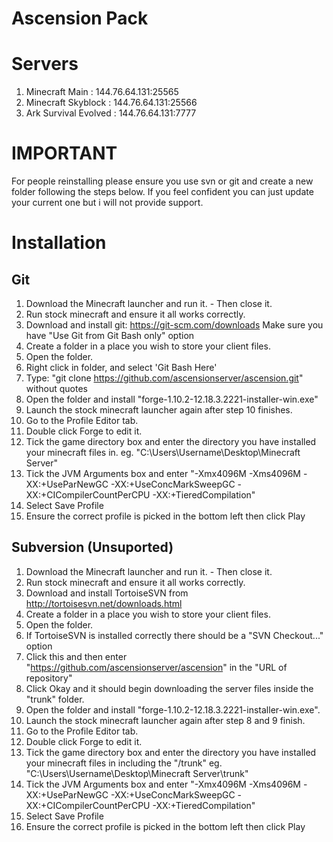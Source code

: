 # Ascension Pack

# Servers

1. Minecraft Main : 144.76.64.131:25565
2. Minecraft Skyblock : 144.76.64.131:25566
3. Ark Survival Evolved : 144.76.64.131:7777

# IMPORTANT
For people reinstalling please ensure you use svn or git and create a new folder following the steps below. If you feel confident you can just update your current one but i will not provide support.

# Installation

## Git

1. Download the Minecraft launcher and run it. - Then close it.
2. Run stock minecraft and ensure it all works correctly.
3. Download and install git: https://git-scm.com/downloads Make sure you have "Use Git from Git Bash only" option
4. Create a folder in a place you wish to store your client files.
5. Open the folder.
6. Right click in folder, and select 'Git Bash Here'
7. Type: "git clone https://github.com/ascensionserver/ascension.git" without quotes
8. Open the folder and install "forge-1.10.2-12.18.3.2221-installer-win.exe"
9. Launch the stock minecraft launcher again after step 10 finishes.
10. Go to the Profile Editor tab.
11. Double click Forge to edit it.
13. Tick the game directory box and enter the directory you have installed your minecraft files in. eg. "C:\Users\Username\Desktop\Minecraft Server"
14. Tick the JVM Arguments box and enter "-Xmx4096M -Xms4096M -XX:+UseParNewGC -XX:+UseConcMarkSweepGC -XX:+CICompilerCountPerCPU -XX:+TieredCompilation"
15. Select Save Profile
16. Ensure the correct profile is picked in the bottom left then click Play

## Subversion (Unsuported)

1. Download the Minecraft launcher and run it. - Then close it.
2. Run stock minecraft and ensure it all works correctly.
3. Download and install TortoiseSVN from http://tortoisesvn.net/downloads.html
4. Create a folder in a place you wish to store your client files.
5. Open the folder.
6. If TortoiseSVN is installed correctly there should be a "SVN Checkout..." option
7. Click this and then enter "https://github.com/ascensionserver/ascension" in the "URL of repository"
8. Click Okay and it should begin downloading the server files inside the "trunk" folder.
9. Open the folder and install "forge-1.10.2-12.18.3.2221-installer-win.exe".
10. Launch the stock minecraft launcher again after step 8 and 9 finish.
11. Go to the Profile Editor tab.
12. Double click Forge to edit it.
13. Tick the game directory box and enter the directory you have installed your minecraft files in including the "/trunk" eg. "C:\Users\Username\Desktop\Minecraft Server\trunk"
14. Tick the JVM Arguments box and enter "-Xmx4096M -Xms4096M -XX:+UseParNewGC -XX:+UseConcMarkSweepGC -XX:+CICompilerCountPerCPU -XX:+TieredCompilation"
15. Select Save Profile
16. Ensure the correct profile is picked in the bottom left then click Play

